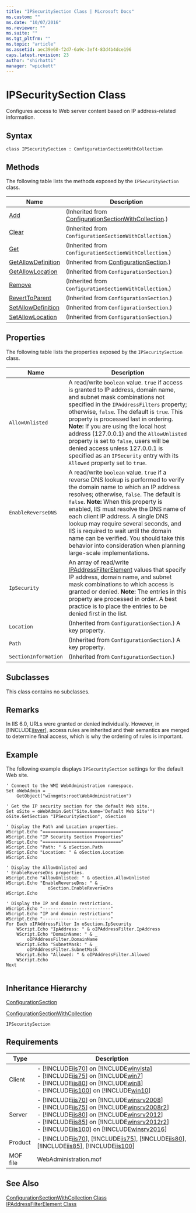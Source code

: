 ```yaml
---
title: "IPSecuritySection Class | Microsoft Docs"
ms.custom: ""
ms.date: "10/07/2016"
ms.reviewer: ""
ms.suite: ""
ms.tgt_pltfrm: ""
ms.topic: "article"
ms.assetid: aec39e60-f2d7-6a9c-3ef4-83d4b4dce196
caps.latest.revision: 23
author: "shirhatti"
manager: "wpickett"
---
```

# IPSecuritySection Class
Configures access to Web server content based on IP address-related information.  
  
## Syntax  
  
```vbs  
class IPSecuritySection : ConfigurationSectionWithCollection  
```  
  
## Methods  
 The following table lists the methods exposed by the `IPSecuritySection` class.  
  
|Name|Description|  
|----------|-----------------|  
|[Add](../wmi-provider/configurationsectionwithcollection-add-method.md)|(Inherited from [ConfigurationSectionWithCollection](../wmi-provider/configurationsectionwithcollection-class.md).)|  
|[Clear](../wmi-provider/configurationsectionwithcollection-clear-method.md)|(Inherited from `ConfigurationSectionWithCollection`.)|  
|[Get](../wmi-provider/configurationsectionwithcollection-get-method.md)|(Inherited from `ConfigurationSectionWithCollection`.)|  
|[GetAllowDefinition](../wmi-provider/configurationsection-getallowdefinition-method.md)|(Inherited from [ConfigurationSection](../wmi-provider/configurationsection-class.md).)|  
|[GetAllowLocation](../wmi-provider/configurationsection-getallowlocation-method.md)|(Inherited from `ConfigurationSection`.)|  
|[Remove](../wmi-provider/configurationsectionwithcollection-remove-method.md)|(Inherited from `ConfigurationSectionWithCollection`.)|  
|[RevertToParent](../wmi-provider/configurationsection-reverttoparent-method.md)|(Inherited from `ConfigurationSection`.)|  
|[SetAllowDefinition](../wmi-provider/configurationsection-setallowdefinition-method.md)|(Inherited from `ConfigurationSection`.)|  
|[SetAllowLocation](../wmi-provider/configurationsection-setallowlocation-method.md)|(Inherited from `ConfigurationSection`.)|  
  
## Properties  
 The following table lists the properties exposed by the `IPSecuritySection` class.  
  
|Name|Description|  
|----------|-----------------|  
|`AllowUnlisted`|A read/write `boolean` value. `true` if access is granted to IP address, domain name, and subnet mask combinations not specified in the `IPAddressFilters` property; otherwise, `false`. The default is `true`. This property is processed last in ordering. **Note:**  If you are using the local host address (127.0.0.1) and the `AllowUnlisted` property is set to `false`, users will be denied access unless 127.0.0.1 is specified as an `IPSecurity` entry with its `Allowed` property set to `true`.|  
|`EnableReverseDNS`|A read/write `boolean` value. `true` if a reverse DNS lookup is performed to verify the domain name to which an IP address resolves; otherwise, `false`. The default is `false`. **Note:**  When this property is enabled, IIS must resolve the DNS name of each client IP address. A single DNS lookup may require several seconds, and IIS is required to wait until the domain name can be verified. You should take this behavior into consideration when planning large-scale implementations.|  
|`IpSecurity`|An array of read/write [IPAddressFilterElement](../wmi-provider/ipaddressfilterelement-class.md) values that specify IP address, domain name, and subnet mask combinations to which access is granted or denied. **Note:**  The entries in this property are processed in order. A best practice is to place the entries to be denied first in the list.|  
|`Location`|(Inherited from `ConfigurationSection`.) A key property.|  
|`Path`|(Inherited from `ConfigurationSection`.) A key property.|  
|`SectionInformation`|(Inherited from `ConfigurationSection`.)|  
  
## Subclasses  
 This class contains no subclasses.  
  
## Remarks  
 In IIS 6.0, URLs were granted or denied individually. However, in [!INCLUDE[iisver](../wmi-provider/includes/iisver-md.md)], access rules are inherited and their semantics are merged to determine final access, which is why the ordering of rules is important.  
  
## Example  
 The following example displays `IPSecuritySection` settings for the default Web site.  
  
```  
' Connect to the WMI WebAdministration namespace.  
Set oWebAdmin = _  
    GetObject("winmgmts:root\WebAdministration")  
  
' Get the IP security section for the default Web site.  
Set oSite = oWebAdmin.Get("Site.Name='Default Web Site'")  
oSite.GetSection "IPSecuritySection", oSection  
  
' Display the Path and Location properties.  
WScript.Echo "=============================="  
WScript.Echo "IP Security Section Properties"  
WScript.Echo "=============================="  
WScript.Echo "Path: " & oSection.Path  
WScript.Echo "Location: " & oSection.Location  
WScript.Echo  
  
' Display the AllowUnlisted and   
' EnableReverseDns properties.  
WScript.Echo "AllowUnlisted: " & oSection.AllowUnlisted  
WScript.Echo "EnableReverseDns: " & _  
                oSection.EnableReverseDns  
WScript.Echo  
  
' Display the IP and domain restrictions.  
WScript.Echo "--------------------------"  
WScript.Echo "IP and domain restrictions"  
WScript.Echo "--------------------------"  
For Each oIPAddressFilter In oSection.IpSecurity  
    WScript.Echo "IpAddress: " & oIPAddressFilter.IpAddress      
    WScript.Echo "DomainName: " & _  
        oIPAddressFilter.DomainName  
    WScript.Echo "SubnetMask: " & _  
        oIPAddressFilter.SubnetMask  
    WScript.Echo "Allowed: " & oIPAddressFilter.Allowed  
    WScript.Echo  
Next  
  
```  
  
## Inheritance Hierarchy  
 [ConfigurationSection](../wmi-provider/configurationsection-class.md)  
  
 [ConfigurationSectionWithCollection](../wmi-provider/configurationsectionwithcollection-class.md)  
  
 `IPSecuritySection`  
  
## Requirements  
  
|Type|Description|  
|----------|-----------------|  
|Client|-   [!INCLUDE[iis70](../wmi-provider/includes/iis70-md.md)] on [!INCLUDE[winvista](../wmi-provider/includes/winvista-md.md)]<br />-   [!INCLUDE[iis75](../wmi-provider/includes/iis75-md.md)] on [!INCLUDE[win7](../wmi-provider/includes/win7-md.md)]<br />-   [!INCLUDE[iis80](../wmi-provider/includes/iis80-md.md)] on [!INCLUDE[win8](../wmi-provider/includes/win8-md.md)]<br />-   [!INCLUDE[iis100](../wmi-provider/includes/iis100-md.md)] on [!INCLUDE[win10](../wmi-provider/includes/win10-md.md)]|  
|Server|-   [!INCLUDE[iis70](../wmi-provider/includes/iis70-md.md)] on [!INCLUDE[winsrv2008](../wmi-provider/includes/winsrv2008-md.md)]<br />-   [!INCLUDE[iis75](../wmi-provider/includes/iis75-md.md)] on [!INCLUDE[winsrv2008r2](../wmi-provider/includes/winsrv2008r2-md.md)]<br />-   [!INCLUDE[iis80](../wmi-provider/includes/iis80-md.md)] on [!INCLUDE[winsrv2012](../wmi-provider/includes/winsrv2012-md.md)]<br />-   [!INCLUDE[iis85](../wmi-provider/includes/iis85-md.md)] on [!INCLUDE[winsrv2012r2](../wmi-provider/includes/winsrv2012r2-md.md)]<br />-   [!INCLUDE[iis100](../wmi-provider/includes/iis100-md.md)] on [!INCLUDE[winsrv2016](../wmi-provider/includes/winsrv2016-md.md)]|  
|Product|-   [!INCLUDE[iis70](../wmi-provider/includes/iis70-md.md)], [!INCLUDE[iis75](../wmi-provider/includes/iis75-md.md)], [!INCLUDE[iis80](../wmi-provider/includes/iis80-md.md)], [!INCLUDE[iis85](../wmi-provider/includes/iis85-md.md)], [!INCLUDE[iis100](../wmi-provider/includes/iis100-md.md)]|  
|MOF file|WebAdministration.mof|  
  
## See Also  
 [ConfigurationSectionWithCollection Class](../wmi-provider/configurationsectionwithcollection-class.md)   
 [IPAddressFilterElement Class](../wmi-provider/ipaddressfilterelement-class.md)